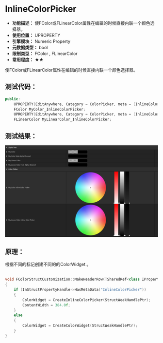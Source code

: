 ﻿# InlineColorPicker

- **功能描述：** 使FColor或FLinearColor属性在编辑的时候直接内联一个颜色选择器。
- **使用位置：** UPROPERTY
- **引擎模块：** Numeric Property
- **元数据类型：** bool
- **限制类型：** FColor , FLinearColor
- **常用程度：** ★★

使FColor或FLinearColor属性在编辑的时候直接内联一个颜色选择器。

## 测试代码：

```cpp
public:
	UPROPERTY(EditAnywhere, Category = ColorPicker, meta = (InlineColorPicker))
	FColor MyColor_InlineColorPicker;
	UPROPERTY(EditAnywhere, Category = ColorPicker, meta = (InlineColorPicker))
	FLinearColor MyLinearColor_InlineColorPicker;
```

## 测试结果：

![Untitled](Meta_Numeric_InlineColorPicker_Untitled.png)

## 原理：

根据不同的标记创建不同的的ColorWidget 。

```cpp

void FColorStructCustomization::MakeHeaderRow(TSharedRef<class IPropertyHandle>& InStructPropertyHandle, FDetailWidgetRow& Row)
{
	if (InStructPropertyHandle->HasMetaData("InlineColorPicker"))
	{
		ColorWidget = CreateInlineColorPicker(StructWeakHandlePtr);
		ContentWidth = 384.0f;
	}
	else
	{
		ColorWidget = CreateColorWidget(StructWeakHandlePtr);
	}
}
```